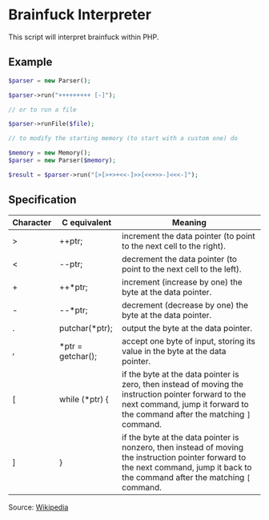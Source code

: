 # Brainfuck Interpreter

This script will interpret brainfuck within PHP.

## Example

```php
$parser = new Parser();

$parser->run("+++++++++ [-]");

// or to run a file

$parser->runFile($file);

// to modify the starting memory (to start with a custom one) do

$memory = new Memory();
$parser = new Parser($memory);

$result = $parser->run("[>[>+>+<<-]>>[<<+>>-]<<<-]");
```

## Specification

| Character |    C equivalent   | Meaning
| --------- | ----------------- | -------
| &gt;      | ++ptr;            | increment the data pointer (to point to the next cell to the right).
| &lt;      | --ptr;            | decrement the data pointer (to point to the next cell to the left).
| +         | ++*ptr;           | increment (increase by one) the byte at the data pointer.
| -         | --*ptr;           | decrement (decrease by one) the byte at the data pointer.
| .         | putchar(*ptr);    | output the byte at the data pointer.
| ,         | *ptr = getchar(); | accept one byte of input, storing its value in the byte at the data pointer.
| [         | while (*ptr) {    | if the byte at the data pointer is zero, then instead of moving the instruction pointer forward to the next command, jump it forward to the command after the matching `]` command.
| ]         | }                 | if the byte at the data pointer is nonzero, then instead of moving the instruction pointer forward to the next command, jump it back to the command after the matching `[` command.


Source: [Wikipedia](https://en.wikipedia.org/wiki/Brainfuck)